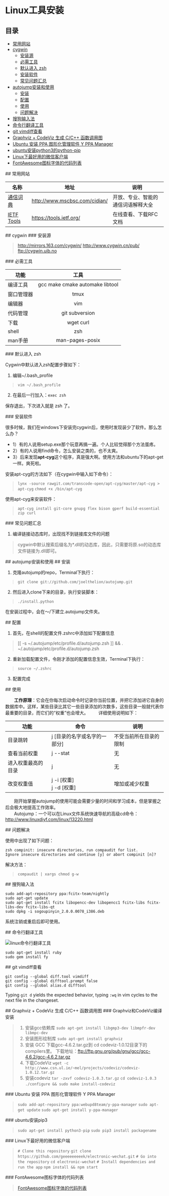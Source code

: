 # Linux工具安装

## 目录

- [常用网站](#常用网站)
- [cygwin](#cygwin)
  - [安装源](#cygwin安装源)
  - [必需工具](#cygwin必需工具)
  - [默认进入 zsh](#cygwin_zsh_default)
  - [安装软件](#cygwin下安装软件)
  - [常见问题汇总](#cygwin常见问题汇总)
- [autojump安装和使用](#autojump安装和使用)
  - [安装](#autojump安装)
  - [配置](#autojump配置)
  - [使用](#autojump使用)
  - [问题解决](#autojump问题解决)
- [搜狗输入法](#搜狗输入法)
- [命令行翻译工具](#命令行翻译工具)
- [git vimdiff查看](#git_vimdiff查看)
- [Graphviz + CodeViz 生成 C/C++ 函数调用图](#Graphviz_CodeViz)
- [Ubuntu 安装 PPA 图形化管理软件 Y PPA Manager](#y_ppa_manager)
- [ubuntu安装python3的python-pip](#pip3)
- [Linux下最好用的微信客户端](#Electronic_WeChat)
- [FontAwesome图标字体的代码列表](#FontAwesome)

<a name="通信词典">
## 常用网站
</a>

|名称|地址|说明|
|---|----|----|
|[通信词典](http://www.mscbsc.com/cidian/)|http://www.mscbsc.com/cidian/|开放、专业、智能的通信词语解释大全|
|[IETF Tools](https://tools.ietf.org/)|https://tools.ietf.org/|在线查看、下载RFC文档|

<a name="cygwin">
## cygwin
</a>

<a name="cygwin安装源">
### 安装源
</a>

> http://mirrors.163.com/cygwin/
> http://www.cygwin.cn/pub/
> ftp://cygwin.uib.no

<a name="cygwin必需工具">
### 必需工具
</a>

|功能|工具|
|---|:---:|
|编译工具|gcc make cmake automake libtool|
|窗口管理器|tmux|
|编辑器|vim|
|代码管理|git subversion|
|下载|wget curl|
|shell|zsh|
|man手册|man-pages-posix|

<a name="cygwin_zsh_default">
### 默认进入 zsh
</a>

Cygwin中默认进入zsh配置步骤如下：
1. 编辑~/.bash_profile
  > `vim ~/.bash_profile`  

2. 在最后一行加入：`exec zsh`

保存退出，下次进入就是 zsh 了。

<a name="cygwin下安装软件">
### 安装软件
</a>

很多时候，我们在windows下安装完cygwin后，使用时发现装少了软件。那么怎么办？
- 1）有的人说用setup.exe那个玩意再搞一遍。个人比较觉得那个方法蛋疼。
- 2）有的人说用find命令，怎么安装之类的，也不太爽。
- 3）后来发现**apt-cyg**这个程序，真是强大啊。使用方法和ubuntu下的apt-get一样。爽死啦。


安装apt-cyg的方法如下（在cygwin中输入如下命令）：
> `lynx -source rawgit.com/transcode-open/apt-cyg/master/apt-cyg > apt-cyg`
> `chmod +x /bin/apt-cyg`

使用apt-cyg来安装软件：
> `apt-cyg install git-core gnupg flex bison gperf build-essential zip curl`


<a name="cygwin常见问题汇总">
### 常见问题汇总
</a>

1. 编译链接动态库时，出现找不到链接库文件的问题
  > cygwin中默认搜索后缀名为*.dll的动态库，因此，只需要将原.so的动态库文件链接为.dll即可。


<a name="autojump安装和使用">
## autojump安装和使用
</a>

<a name="autojump安装">
## 安装
</a>

1. 克隆autojump的repo，Terminal下执行：
  > `git clone git://github.com/joelthelion/autojump.git`

2. 然后进入clone下来的目录，执行安装脚本：
  > `./install.python`

在安装过程中，会在～/下建立.autojump文件夹。

<a name="autojump配置">
## 配置
</a>

1. 首先，在shell的配置文件.zshrc中添加如下配置信息
  > [[ -s ~/.autojump/etc/profile.d/autojump.zsh ]] && . ~/.autojump/etc/profile.d/autojump.zsh

2. 重新加载配置文件，令刚才添加的配置信息生效，Terminal下执行：
  > `source ~/.zshrc`

3. 配置完成

<a name="autojump使用">
## 使用
</a>

　　**工作原理**：它会在你每次启动命令时记录你当前位置，并把它添加进它自身的数据库中。这样，某些目录比其它一些目录添加的次数多，这些目录一般就代表你最重要的目录，而它们的“权重”也会增大。
　　详细使用说明如下：

|功能|命令|说明|
|---|----|----|
|目录跳转|j [目录的名字或名字的一部分]|不受当前所在目录的限制|
|查看当前权重|j --stat|无|
|进入权重最高的目录|j|无|
|改变权重值|j -i [权重]<br>j -d [权重]|增加或减少权重|

　　刚开始掌握autojump的使用可能会需要少量的时间和学习成本，但是掌握之后会极大地提高工作效率。  
　　Autojump：一个可以在Linux文件系统快速导航的高级cd命令：http://www.linuxdiyf.com/linux/13220.html

<a name="autojump问题解决">
## 问题解决
</a>

使用中出现了如下问题：
~~~
zsh compinit: insecure directories, run compaudit for list.
Ignore insecure directories and continue [y] or abort compinit [n]?
~~~

解决方法：
  > `compaudit | xargs chmod g-w`

<a name="搜狗输入法">
## 搜狗输入法
</a>

```
sudo add-apt-repository ppa:fcitx-team/nightly
sudo apt-get update
sudo apt-get install fcitx libopencc-dev libopencc1 fcitx-libs fcitx-libs-dev fcitx-libs-qt
sudo dpkg -i sogoupinyin_2.0.0.0078_i386.deb
```
系统注销或重启后即可使用。

<a name="命令行翻译工具">
## 命令行翻译工具
</a>

![linux命令行翻译工具](http://i.imgur.com/09Ldu2W.png "linux命令行翻译工具")

```
sudo apt-get install ruby
sudo gem install fy  
```

<a name="git_vimdiff查看">
## git vimdiff查看
</a>

~~~
git config --global diff.tool vimdiff
git config --global difftool.prompt false
git config --global alias.d difftool
~~~
Typing `git d` yields the expected behavior, typing `:wq` in vim cycles to the next file in the changeset. 

<a name="Graphviz_CodeViz">
## Graphviz + CodeViz 生成 C/C++ 函数调用图
</a>

<a name="Graphviz和CodeViz编译安装">
### Graphviz和CodeViz编译安装
</a>

> 1. 安装gcc依赖库
> `sudo apt-get install libgmp3-dev libmpfr-dev libmpc-dev`
> 2. 安装图形绘制库
> `sudo apt-get install graphviz`
> 3. 安装 GCC
> 下载gcc-4.6.2.tar.gz到 cd codeviz-1.0.12目录下的compilers里。
> 下载地址：ftp://ftp.gnu.org/pub/gnu/gcc/gcc-4.6.2/gcc-4.6.2.tar.gz
> 4. 下载CodeViz
> `wget -c http://www.csn.ul.ie/~mel/projects/codeviz/codeviz-1.0.12.tar.gz`
> 5. 安装codeviz
> `tar -zxvf codeviz-1.0.3.tar.gz`
> `cd codeviz-1.0.3`
> `./configure && sudo make install-codeviz`

<a name="y_ppa_manager">
### Ubuntu 安装 PPA 图形化管理软件 Y PPA Manager
</a>

> `sudo add-apt-repository ppa:webupd8team/y-ppa-manager`
> `sudo apt-get update`
> `sudo apt-get install y-ppa-manager`

<a name="pip3">
### ubuntu安装pip3
</a>

> `sudo apt-get install python3-pip`
> `sudo pip3 install packagename`

<a name="Electronic_WeChat">
### Linux下最好用的微信客户端
</a>

> `# Clone this repository`
> `git clone https://github.com/geeeeeeeeek/electronic-wechat.git`
> `# Go into the repository`
> `cd electronic-wechat`
> `# Install dependencies and run the app`
> `npm install && npm start`


<a name="FontAwesome">
### FontAwesome图标字体的代码列表
</a>

> [FontAwesome图标字体的代码列表](http://www.bootcss.com/p/font-awesome/design.html)